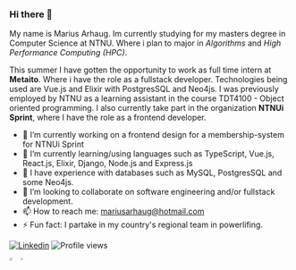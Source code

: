 ### Hi there 👋
My name is Marius Arhaug. Im currently studying for my masters degree in Computer Science at NTNU. Where i plan to major in _Algorithms_ and _High Performance Computing (HPC)_. 

This summer I have gotten the opportunity to work as full time intern at **Metaito**. Where i have the role as a fullstack developer. Technologies being used are Vue.js and Elixir with PostgresSQL and Neo4js. I was previously employed by NTNU as a learning assistant in the course TDT4100 - Object oriented programming. I also currently take part in the organization **NTNUi Sprint**, where I have the role as a frontend developer. 

- 🔭 I’m currently working on a frontend design for a membership-system for NTNUi Sprint
- 🌱 I’m currently learning/using languages such as TypeScript, Vue.js, React.js, Elixir, Django, Node.js and Express.js
- 💾 I have experience with databases such as MySQL, PostgresSQL and some Neo4js. 
- 👯 I’m looking to collaborate on software engineering and/or fullstack development.
- 📫 How to reach me: mariusarhaug@hotmail.com
- ⚡ Fun fact: I partake in my country's regional team in powerlifing. 

<a href="https://www.linkedin.com/in/marius-arhaug-9606321a8/">![Linkedin](https://img.shields.io/badge/linkedin-%231E77B5.svg?&style=for-the-badge&logo=linkedin&logoColor=white)</a>
![Profile views](https://gpvc.arturio.dev/MariusArhaug)
<br>
<div style="width: 100%; display: flex">
  <a href="https://github.com/anuraghazra/github-readme-stats">
    <img align="center" width="50%"src="https://github-readme-stats.vercel.app/api?username=MariusArhaug&show_icons=true&theme=dark" />
  </a>
  <a href="https://github.com/anuraghazra/convoychat">
    <img align="center" width="41%" src="https://github-readme-stats.vercel.app/api/top-langs/?username=MariusArhaug&show_icons=true&theme=dark&layout=compact" />
  </a>
</div>
